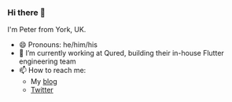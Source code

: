 ### Hi there 👋

I'm Peter from York, UK.

- 😄 Pronouns: he/him/his
- 🔭 I’m currently working at Qured, building their in-house Flutter engineering team
- 📫 How to reach me:
  - My [blog](https://ptrbrynt.com/)
  - [Twitter](https://twitter.com/ptrbrynt/)

<!--
**ptrbrynt/ptrbrynt** is a ✨ _special_ ✨ repository because its `README.md` (this file) appears on your GitHub profile.

Here are some ideas to get you started:

- 🔭 I’m currently working on ...
- 🌱 I’m currently learning ...
- 👯 I’m looking to collaborate on ...
- 🤔 I’m looking for help with ...
- 💬 Ask me about ...
- 📫 How to reach me: ...
- 😄 Pronouns: ...
- ⚡ Fun fact: ...
-->
